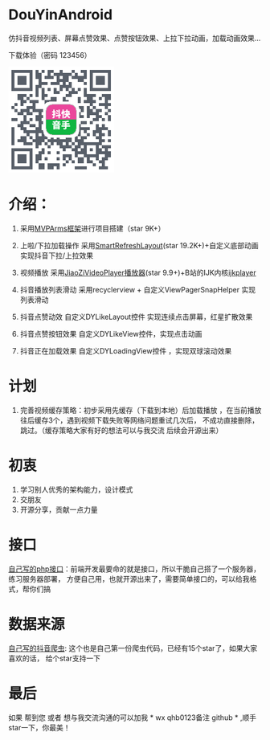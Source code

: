 # DouYinAndroid

仿抖音视频列表、屏幕点赞效果、点赞按钮效果、上拉下拉动画，加载动画效果...

下载体验（密码 123456）

![抖快音手](https://github.com/yalarc/DouYinAndroid/blob/master/douyin/down-qr.png)


# 介绍：

1. 采用[MVPArms框架](https://github.com/JessYanCoding/MVPArms)进行项目搭建（star 9K+）

2. 上啦/下拉加载操作 采用[SmartRefreshLayout](https://github.com/scwang90/SmartRefreshLayout)(star 19.2K+)+自定义底部动画实现抖音下拉/上拉效果

3. 视频播放 采用[JiaoZiVideoPlayer播放器](https://github.com/lipangit/JiaoZiVideoPlayer)(star 9.9+)+B站的IJK内核[ijkplayer](https://github.com/bilibili/ijkplayer)

4. 抖音播放列表滑动 采用recyclerview + 自定义ViewPagerSnapHelper 实现列表滑动

5. 抖音点赞动效 自定义DYLikeLayout控件 实现连续点击屏幕，红星扩散效果

6. 抖音点赞按钮效果 自定义DYLikeView控件，实现点击动画

7. 抖音正在加载效果 自定义DYLoadingView控件 ，实现双球滚动效果

# 计划

1. 完善视频缓存策略：初步采用先缓存（下载到本地）后加载播放 ，在当前播放往后缓存3个，遇到视频下载失败等网络问题重试几次后，
不成功直接删除，跳过。（缓存策略大家有好的想法可以与我交流 后续会开源出来）

# 初衷

1. 学习别人优秀的架构能力，设计模式
2. 交朋友
3. 开源分享，贡献一点力量

# 接口

[自己写的php接口](https://github.com/yalarc/PhpApplication)：前端开发最要命的就是接口，所以干脆自己搭了一个服务器，练习服务器部署，
方便自己用，也就开源出来了，需要简单接口的，可以给我格式，帮你们搞

# 数据来源
[自己写的抖音爬虫](https://github.com/yalarc/GetDouYinApplication): 这个也是自己第一份爬虫代码，已经有15个star了，如果大家喜欢的话，
给个star支持一下

# 最后

如果 帮到您 或者 想与我交流沟通的可以加我 * wx qhb0123备注 github *  ,顺手star一下，你最美！
